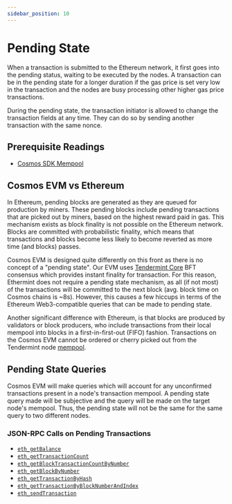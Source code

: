 ```yaml
---
sidebar_position: 10
---
```


# Pending State

When a transaction is submitted to the Ethereum network, it first goes into the pending status, waiting to be executed
by the nodes. A transaction can be in the pending state for a longer duration if the gas price is set very low in the
transaction and the nodes are busy processing other higher gas price transactions.

During the pending state, the transaction initiator is allowed to change the transaction fields at any time. They can do
so by sending another transaction with the same nonce.

## Prerequisite Readings

- [Cosmos SDK Mempool](https://docs.cosmos.network/main/building-apps/app-mempool)

## Cosmos EVM vs Ethereum

In Ethereum, pending blocks are generated as they are queued for production by miners. These pending
blocks include pending transactions that are picked out by miners, based on the highest reward paid
in gas. This mechanism exists as block finality is not possible on the Ethereum network. Blocks are
committed with probabilistic finality, which means that transactions and blocks become less likely
to become reverted as more time (and blocks) passes.

Cosmos EVM is designed quite differently on this front as there is no concept of a "pending state".
Our EVM uses [Tendermint Core](https://docs.tendermint.com/) BFT consensus which provides instant
finality for transaction. For this reason, Ethermint does not require a pending state mechanism, as
all (if not most) of the transactions will be committed to the next block (avg. block time on Cosmos chains is ~8s).
However, this causes a
few hiccups in terms of the Ethereum Web3-compatible queries that can be made to pending state.

Another significant difference with Ethereum, is that blocks are produced by validators or block producers, who include
transactions from their local mempool into blocks in a
first-in-first-out (FIFO) fashion. Transactions on the Cosmos EVM cannot be ordered or cherry picked out from the
Tendermint node [mempool](https://docs.tendermint.com/v0.34/tendermint-core/mempool.html).

## Pending State Queries

Cosmos EVM will make queries which will account for any unconfirmed transactions present in a node's
transaction mempool. A pending state query made will be subjective and the query will be made on the
target node's mempool. Thus, the pending state will not be the same for the same query to two
different nodes.

### JSON-RPC Calls on Pending Transactions

- [`eth_getBalance`](./../../develop/api/ethereum-json-rpc/methods#eth_getbalance)
- [`eth_getTransactionCount`](./../../develop/api/ethereum-json-rpc/methods#eth_gettransactioncount)
- [`eth_getBlockTransactionCountByNumber`](./../../develop/api/ethereum-json-rpc/methods#eth_getblocktransactioncountbynumber)
- [`eth_getBlockByNumber`](./../../develop/api/ethereum-json-rpc/methods#eth_getblockbynumber)
- [`eth_getTransactionByHash`](./../../develop/api/ethereum-json-rpc/methods#eth_gettransactionbyhash)
- [`eth_getTransactionByBlockNumberAndIndex`](./../../develop/api/ethereum-json-rpc/methods#eth_gettransactionbyblockhashandindex)
- [`eth_sendTransaction`](./../../develop/api/ethereum-json-rpc/methods#eth_sendtransaction)
